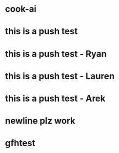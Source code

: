 # cook-ai
# this is a push test
# this is a push test - Ryan


# this is a push test - Lauren



# this is a push test - Arek




# newline plz work

# gfhtest